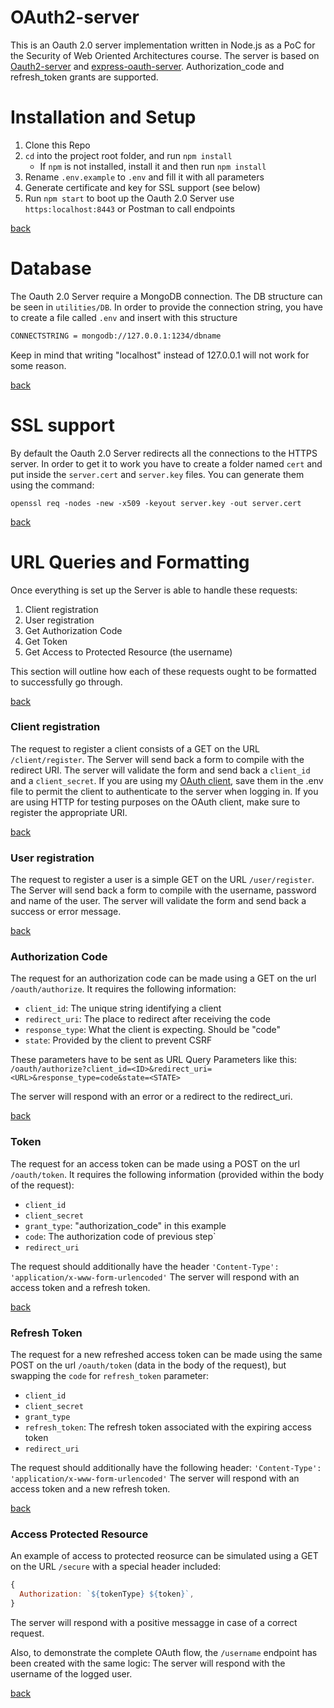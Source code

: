 # OAuth2-server
This is an Oauth 2.0 server implementation written in Node.js as a PoC for the Security of Web Oriented Architectures course. The server is based on [Oauth2-server](https://www.npmjs.com/package/oauth2-server) and [express-oauth-server](https://www.npmjs.com/package/express-oauth-server). Authorization_code and refresh_token grants are supported.

<a id='install'></a>
# Installation and Setup

1. Clone this Repo
2. `cd` into the project root folder, and run `npm install`
    - If `npm` is not installed, install it and then run `npm install`
3. Rename `.env.example` to `.env` and fill it with all parameters
4. Generate certificate and key for SSL support (see below)
5. Run `npm start` to boot up the Oauth 2.0 Server
use `https:localhost:8443` or Postman to call endpoints

[back](#top)

<a id='database'></a>
# Database

The Oauth 2.0 Server require a MongoDB connection. The DB structure can be seen in `utilities/DB`.
In order to provide the connection string, you have to create a file called `.env` and insert with this structure
```bash
CONNECTSTRING = mongodb://127.0.0.1:1234/dbname
```
Keep in mind that writing "localhost" instead of 127.0.0.1 will not work for some reason.

[back](#top)

<a id='ssl'></a>
# SSL support

By default the Oauth 2.0 Server redirects all the connections to the HTTPS server. In order to get it to work you have to create a folder named `cert` and put inside the `server.cert` and `server.key` files.
You can generate them using the command:
```shell
openssl req -nodes -new -x509 -keyout server.key -out server.cert
```

[back](#top)

<a id='url'></a>
# URL Queries and Formatting

Once everything is set up the Server is able to handle these requests:

1. Client registration
1. User registration
3. Get Authorization Code
4. Get Token
5. Get Access to Protected Resource (the username)

This section will outline how each of these requests ought to be formatted to successfully go through.

[back](#top)

<a id='url-client'></a>
### Client registration

The request to register a client consists of a GET on the URL `/client/register`. The Server will send back a form to compile with the redirect URI.
The server will validate the form and send back a `client_id` and a `client_secret`. If you are using my [OAuth client](https://github.com/ManueleDentello/oauth_game_finder), save them in the .env file to permit the client to authenticate to the server when logging in. If you are using HTTP for testing purposes on the OAuth client, make sure to register the appropriate URI.

[back](#top)

<a id='url-user'></a>
### User registration

The request to register a user is a simple GET on the URL `/user/register`. The Server will send back a form to compile with the username, password and name of the user.
The server will validate the form and send back a success or error message.

[back](#top)

<a id='url-code'></a>
### Authorization Code

The request for an authorization code can be made using a GET on the url `/oauth/authorize`. It requires the following information:

- `client_id`: The unique string identifying a client
- `redirect_uri`: The place to redirect after receiving the code
- `response_type`: What the client is expecting. Should be "code"
- `state`: Provided by the client to prevent CSRF

These parameters have to be sent as URL Query Parameters like this: `/oauth/authorize?client_id=<ID>&redirect_uri=<URL>&response_type=code&state=<STATE>`

The server will respond with an error or a redirect to the redirect_uri.

[back](#top)

<a id='url-token'></a>
### Token

The request for an access token can be made using a POST on the url `/oauth/token`. It requires the following information (provided within the body of the request):

- `client_id`
- `client_secret`
- `grant_type`: "authorization_code" in this example
- `code`: The authorization code of previous step`
- `redirect_uri`

The request should additionally have the header `'Content-Type': 'application/x-www-form-urlencoded'`
The server will respond with an access token and a refresh token.

[back](#top)

<a id='url-token'></a>
### Refresh Token

The request for a new refreshed access token can be made using the same POST on the url `/oauth/token` (data in the body of the request), but swapping the `code` for `refresh_token` parameter:

- `client_id`
- `client_secret`
- `grant_type`
- `refresh_token`: The refresh token associated with the expiring access token
- `redirect_uri`

The request should additionally have the following header: `'Content-Type': 'application/x-www-form-urlencoded'`
The server will respond with an access token and a new refresh token.

[back](#top)

<a id='url-resource'></a>
### Access Protected Resource

An example of access to protected reosurce can be simulated using a GET on the URL `/secure` with a special header included:

```js
{
  Authorization: `${tokenType} ${token}`,
}
```

The server will respond with a positive messagge in case of a correct request.

Also, to demonstrate the complete OAuth flow, the `/username` endpoint has been created with the same logic: The server will respond with the username of the logged user.

[back](#top)
